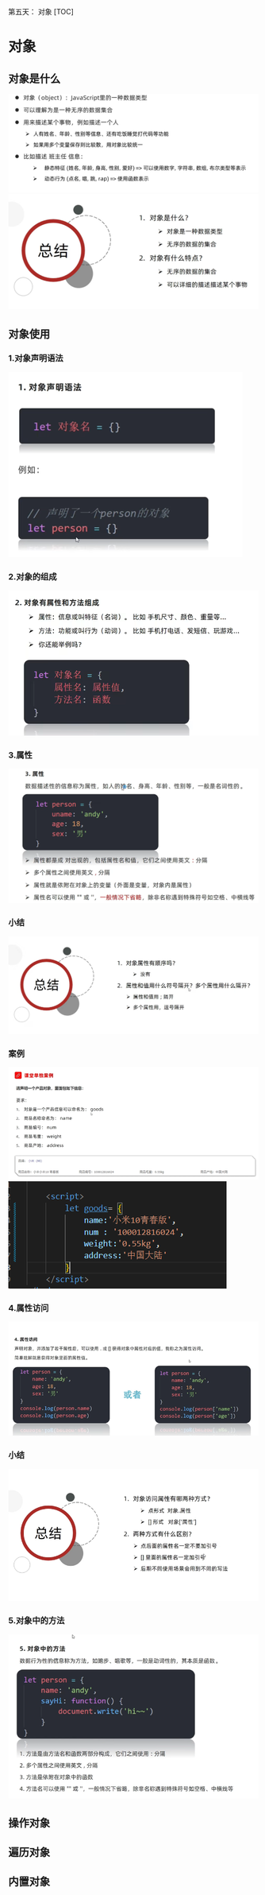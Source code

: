 第五天： 对象
[TOC]


# 对象
## 对象是什么
![](2022-09-13-11-50-31.png)
![](2022-09-13-11-51-39.png)

## 对象使用

### 1.对象声明语法

![](2022-09-13-17-28-19.png)

### 2.对象的组成
![](2022-09-13-17-35-35.png)
### 3.属性
![](2022-09-13-17-36-01.png)
### 小结
![](2022-09-13-17-39-41.png)
### 案例
![](2022-09-13-17-49-06.png)
![](2022-09-13-17-49-17.png)
### 4.属性访问
![](2022-09-13-17-50-14.png)
### 小结
![](2022-09-13-18-02-31.png)
### 5.对象中的方法
![](2022-09-13-18-04-37.png)


## 操作对象

## 遍历对象

## 内置对象
